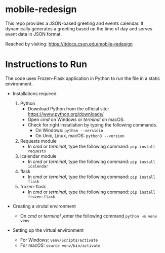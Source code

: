 # mobile-redesign

This repo provides a JSON-based greeting and events calendar. It dynamically generates a greeting based on the time of day and serves event data in JSON format.

Reached by visiting: https://itdocs.csun.edu/mobile-redesign

# Instructions to Run 
The code uses Frozen-Flask application in Python to run the file in a static environment. 

- Installations required
    1. Python
        - Download Python from the official site: https://www.python.org/downloads/ 
        - Open _cmd_ on Windows or _terminal_ on macOS. 
        - Check for right installation by typing the following commands. 
            * On Windows: ```python --versioin```
            * On Unix, Linux, macOS: ```python3 --version```
    1. Requests module
        - In _cmd_ or _terminal_, type the following command: ```pip install requests```
    1. icalendar module 
        - In _cmd_ or _terminal_, type the following command: ```pip install icalendar```
    1. flask 
        - In _cmd_ or _terminal_, type the following command: ```pip install flask```
    1. frozen-flask 
        - In _cmd_ or _terminal_, type the following command: ```pip install frozen-flask```

- Creating a virutal environment
    - On _cmd_ or _terminal_ ,enter the following command
        ```python -m venv venv```

- Setting up the virtual environment 
    - For Windows: 
        ```venv/Scripts/activate```
    - For macOS: 
        ```source venv/bin/activate```
